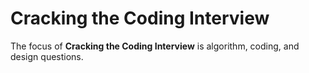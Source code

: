 # Cracking the Coding Interview

The focus of <b>Cracking the Coding Interview</b> is algorithm, coding, and design questions.